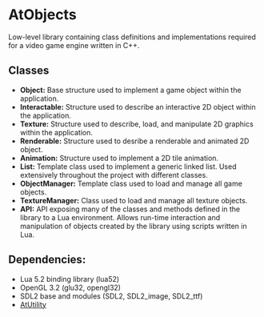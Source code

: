 # AtObjects

Low-level library containing class definitions and implementations required for a video game engine written in C++.

## Classes
- **Object:** Base structure used to implement a game object within the application.
- **Interactable:** Structure used to describe an interactive 2D object within the application.
- **Texture:** Structure used to describe, load, and manipulate 2D graphics within the application.
- **Renderable:** Structure used to desribe a renderable and animated 2D object.
- **Animation:** Structure used to implement a 2D tile animation.
- **List:** Template class used to implement a generic linked list. Used extensively throughout the project with different classes.
- **ObjectManager:** Template class used to load and manage all game objects. 
- **TextureManager:** Class used to load and manage all texture objects.
- **API:** API exposing many of the classes and methods defined in the library to a Lua environment. Allows run-time interaction and manipulation of objects created by the library using scripts written in Lua.

## Dependencies:
- Lua 5.2 binding library (lua52)
- OpenGL 3.2 (glu32, opengl32)
- SDL2 base and modules (SDL2, SDL2_image, SDL2_ttf)
- [AtUtility](https://github.com/atrapalis/AtUtility "AtUtility GitHub repository")

